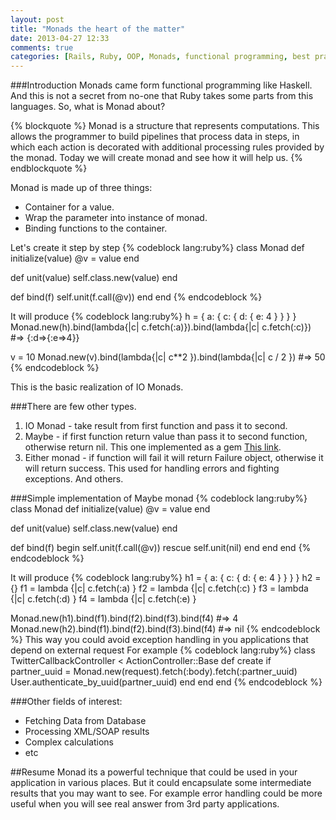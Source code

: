 ```yaml
---
layout: post
title: "Monads the heart of the matter"
date: 2013-04-27 12:33
comments: true
categories: [Rails, Ruby, OOP, Monads, functional programming, best practices]
---
```

###Introduction
Monads came form functional programming like Haskell. And this is not a secret from no-one that Ruby takes some parts from this languages.
So, what is Monad about?

{% blockquote %}
Monad is a structure that represents computations. This allows the programmer to build pipelines that process data in steps, in which each action is decorated with additional processing rules provided by the monad. Today we will create monad and see how it will help us.
{% endblockquote %}
<!-- more -->
Monad is made up of three things:

* Container for a value.
* Wrap the parameter into instance of monad.
* Binding functions to the container.

Let's create it step by step
{% codeblock lang:ruby%}
class Monad
  def initialize(value)
    @v = value
  end

  def unit(value)
    self.class.new(value)
  end

  def bind(f)
    self.unit(f.call(@v))
  end
end
{% endcodeblock %}

It will produce
{% codeblock lang:ruby%}
  h = { a: { c: { d: { e: 4 } } } }
  Monad.new(h).bind(lambda{|c| c.fetch(:a)}).bind(lambda{|c| c.fetch(:c)})
  #=> {:d=>{:e=>4}}

  v = 10
  Monad.new(v).bind(lambda{|c| c**2 }).bind(lambda{|c| c / 2 })
  #=> 50
{% endcodeblock %}

This is the basic realization of IO Monads.

###There are few other types.
1. IO Monad - take result from first function and pass it to second.
2. Maybe - if first function return value than pass it to second function, otherwise return nil. This one implemented as a gem [This link](https://github.com/pzol/monadic).
3. Either monad - if function will fail it will return Failure object, otherwise it will return success. This used for handling errors and fighting exceptions.
And others.

###Simple implementation of Maybe monad
{% codeblock lang:ruby%}
class Monad
  def initialize(value)
    @v = value
  end

  def unit(value)
    self.class.new(value)
  end

  def bind(f)
    begin
      self.unit(f.call(@v))
    rescue
      self.unit(nil)
    end
  end
end
{% endcodeblock %}

It will produce
{% codeblock lang:ruby%}
h1 = { a: { c: { d: { e: 4 } } } }
h2 = {}
f1 = lambda {|c| c.fetch(:a) }
f2 = lambda {|c| c.fetch(:c) }
f3 = lambda {|c| c.fetch(:d) }
f4 = lambda {|c| c.fetch(:e) }

Monad.new(h1).bind(f1).bind(f2).bind(f3).bind(f4)
#=> 4
Monad.new(h2).bind(f1).bind(f2).bind(f3).bind(f4)
#=> nil
{% endcodeblock %}
This way you could avoid exception handling in you applications that depend on external request
For example
{% codeblock lang:ruby%}
class TwitterCallbackController < ActionController::Base
  def create
    if partner_uuid = Monad.new(request).fetch(:body).fetch(:partner_uuid)
      User.authenticate_by_uuid(partner_uuid)
    end
  end
end
{% endcodeblock %}

###Other fields of interest:
* Fetching Data from Database
* Processing XML/SOAP results
* Complex calculations
* etc

##Resume
Monad its a powerful technique that could be used in your application in various places. But it could encapsulate some intermediate results that you may want to see. For example error handling could be more useful when you will see real answer from 3rd party applications.
